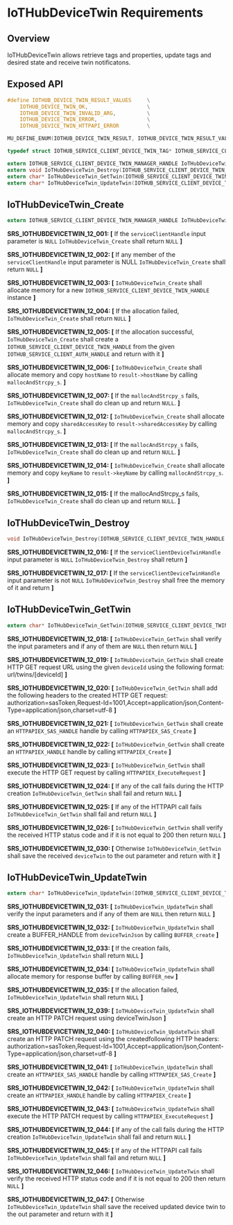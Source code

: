 # IoTHubDeviceTwin Requirements

## Overview

IoTHubDeviceTwin allows retrieve tags and properties, update tags and desired state and receive twin notificatons.

## Exposed API

```c
#define IOTHUB_DEVICE_TWIN_RESULT_VALUES     \
    IOTHUB_DEVICE_TWIN_OK,                   \
    IOTHUB_DEVICE_TWIN_INVALID_ARG,          \
    IOTHUB_DEVICE_TWIN_ERROR,                \
    IOTHUB_DEVICE_TWIN_HTTPAPI_ERROR         \

MU_DEFINE_ENUM(IOTHUB_DEVICE_TWIN_RESULT, IOTHUB_DEVICE_TWIN_RESULT_VALUES);

typedef struct IOTHUB_SERVICE_CLIENT_DEVICE_TWIN_TAG* IOTHUB_SERVICE_CLIENT_DEVICE_TWIN_HANDLE;

extern IOTHUB_SERVICE_CLIENT_DEVICE_TWIN_MANAGER_HANDLE IoTHubDeviceTwin_Create(IOTHUB_SERVICE_CLIENT_AUTH_HANDLE serviceClientHandle);
extern void IoTHubDeviceTwin_Destroy(IOTHUB_SERVICE_CLIENT_DEVICE_TWIN_MANAGER_HANDLE serviceClientDeviceTwinHandle);
extern char* IoTHubDeviceTwin_GetTwin(IOTHUB_SERVICE_CLIENT_DEVICE_TWIN_HANDLE serviceClientDeviceTwinHandle, const char* deviceId)
extern char* IoTHubDeviceTwin_UpdateTwin(IOTHUB_SERVICE_CLIENT_DEVICE_TWIN_HANDLE serviceClientDeviceTwinHandle, const char* deviceId, const char* deviceTwinJson)
```


## IoTHubDeviceTwin_Create
```c
extern IOTHUB_SERVICE_CLIENT_DEVICE_TWIN_MANAGER_HANDLE IoTHubDeviceTwin_Create(IOTHUB_SERVICE_CLIENT_AUTH_HANDLE serviceClientHandle);
```
**SRS_IOTHUBDEVICETWIN_12_001: [** If the `serviceClientHandle` input parameter is `NULL` `IoTHubDeviceTwin_Create` shall return `NULL` **]**

**SRS_IOTHUBDEVICETWIN_12_002: [** If any member of the `serviceClientHandle` input parameter is NULL `IoTHubDeviceTwin_Create` shall return `NULL` **]**

**SRS_IOTHUBDEVICETWIN_12_003: [** `IoTHubDeviceTwin_Create` shall allocate memory for a new `IOTHUB_SERVICE_CLIENT_DEVICE_TWIN_HANDLE` instance **]**

**SRS_IOTHUBDEVICETWIN_12_004: [** If the allocation failed, `IoTHubDeviceTwin_Create` shall return `NULL` **]**

**SRS_IOTHUBDEVICETWIN_12_005: [** If the allocation successful, `IoTHubDeviceTwin_Create` shall create a `IOTHUB_SERVICE_CLIENT_DEVICE_TWIN_HANDLE` from the given `IOTHUB_SERVICE_CLIENT_AUTH_HANDLE` and return with it **]**

**SRS_IOTHUBDEVICETWIN_12_006: [** `IoTHubDeviceTwin_Create` shall allocate memory and copy `hostName` to `result->hostName` by calling `mallocAndStrcpy_s`. **]**

**SRS_IOTHUBDEVICETWIN_12_007: [** If the `mallocAndStrcpy_s` fails, `IoTHubDeviceTwin_Create` shall do clean up and return `NULL`. **]**

**SRS_IOTHUBDEVICETWIN_12_012: [** `IoTHubDeviceTwin_Create` shall allocate memory and copy `sharedAccessKey` to `result->sharedAccessKey` by calling `mallocAndStrcpy_s`. **]**

**SRS_IOTHUBDEVICETWIN_12_013: [** If the `mallocAndStrcpy_s` fails, `IoTHubDeviceTwin_Create` shall do clean up and return `NULL`. **]**

**SRS_IOTHUBDEVICETWIN_12_014: [** `IoTHubDeviceTwin_Create` shall allocate memory and copy `keyName` to `result->keyName` by calling `mallocAndStrcpy_s`. **]**

**SRS_IOTHUBDEVICETWIN_12_015: [** If the mallocAndStrcpy_s fails, `IoTHubDeviceTwin_Create` shall do clean up and return `NULL`. **]**


## IoTHubDeviceTwin_Destroy
```c
void IoTHubDeviceTwin_Destroy(IOTHUB_SERVICE_CLIENT_DEVICE_TWIN_HANDLE serviceClientDeviceTwinHandle)
```
**SRS_IOTHUBDEVICETWIN_12_016: [** If the `serviceClientDeviceTwinHandle` input parameter is `NULL` `IoTHubDeviceTwin_Destroy` shall return **]**

**SRS_IOTHUBDEVICETWIN_12_017: [** If the `serviceClientDeviceTwinHandle` input parameter is not `NULL` `IoTHubDeviceTwin_Destroy` shall free the memory of it and return **]**


## IoTHubDeviceTwin_GetTwin
```c
extern char* IoTHubDeviceTwin_GetTwin(IOTHUB_SERVICE_CLIENT_DEVICE_TWIN_HANDLE serviceClientDeviceTwinHandle, const char* deviceId)
```
**SRS_IOTHUBDEVICETWIN_12_018: [** `IoTHubDeviceTwin_GetTwin` shall verify the input parameters and if any of them are `NULL` then return `NULL` **]**

**SRS_IOTHUBDEVICETWIN_12_019: [** `IoTHubDeviceTwin_GetTwin` shall create HTTP GET request URL using the given `deviceId` using the following format: url/twins/[deviceId] **]**

**SRS_IOTHUBDEVICETWIN_12_020: [** `IoTHubDeviceTwin_GetTwin` shall add the following headers to the created HTTP GET request: authorization=sasToken,Request-Id=1001,Accept=application/json,Content-Type=application/json,charset=utf-8 **]**

**SRS_IOTHUBDEVICETWIN_12_021: [** `IoTHubDeviceTwin_GetTwin` shall create an `HTTPAPIEX_SAS_HANDLE` handle by calling `HTTPAPIEX_SAS_Create` **]**

**SRS_IOTHUBDEVICETWIN_12_022: [** `IoTHubDeviceTwin_GetTwin` shall create an `HTTPAPIEX_HANDLE` handle by calling `HTTPAPIEX_Create` **]**

**SRS_IOTHUBDEVICETWIN_12_023: [** `IoTHubDeviceTwin_GetTwin` shall execute the HTTP GET request by calling `HTTPAPIEX_ExecuteRequest` **]**

**SRS_IOTHUBDEVICETWIN_12_024: [** If any of the call fails during the HTTP creation `IoTHubDeviceTwin_GetTwin` shall fail and return `NULL` **]**

**SRS_IOTHUBDEVICETWIN_12_025: [** If any of the HTTPAPI call fails `IoTHubDeviceTwin_GetTwin` shall fail and return `NULL` **]**

**SRS_IOTHUBDEVICETWIN_12_026: [** `IoTHubDeviceTwin_GetTwin` shall verify the received HTTP status code and if it is not equal to 200 then return `NULL` **]**

**SRS_IOTHUBDEVICETWIN_12_030: [** Otherwise `IoTHubDeviceTwin_GetTwin` shall save the received `deviceTwin` to the out parameter and return with it **]**


## IoTHubDeviceTwin_UpdateTwin
```c
extern char* IoTHubDeviceTwin_UpdateTwin(IOTHUB_SERVICE_CLIENT_DEVICE_TWIN_HANDLE serviceClientDeviceTwinHandle, const char* deviceId, const char* deviceTwinJson)
```
**SRS_IOTHUBDEVICETWIN_12_031: [** `IoTHubDeviceTwin_UpdateTwin` shall verify the input parameters and if any of them are `NULL` then return `NULL` **]**

**SRS_IOTHUBDEVICETWIN_12_032: [** `IoTHubDeviceTwin_UpdateTwin` shall create a BUFFER_HANDLE from `deviceTwinJson` by calling `BUFFER_create` **]**

**SRS_IOTHUBDEVICETWIN_12_033: [** If the creation fails, `IoTHubDeviceTwin_UpdateTwin` shall return `NULL` **]**

**SRS_IOTHUBDEVICETWIN_12_034: [** `IoTHubDeviceTwin_UpdateTwin` shall allocate memory for response buffer by calling `BUFFER_new` **]**

**SRS_IOTHUBDEVICETWIN_12_035: [** If the allocation failed, `IoTHubDeviceTwin_UpdateTwin` shall return `NULL` **]**

**SRS_IOTHUBDEVICETWIN_12_039: [** `IoTHubDeviceTwin_UpdateTwin` shall create an HTTP PATCH request using deviceTwinJson **]**

**SRS_IOTHUBDEVICETWIN_12_040: [** `IoTHubDeviceTwin_UpdateTwin` shall create an HTTP PATCH request using the createdfollowing HTTP headers: authorization=sasToken,Request-Id=1001,Accept=application/json,Content-Type=application/json,charset=utf-8 **]**

**SRS_IOTHUBDEVICETWIN_12_041: [** `IoTHubDeviceTwin_UpdateTwin` shall create an `HTTPAPIEX_SAS_HANDLE` handle by calling `HTTPAPIEX_SAS_Create` **]**

**SRS_IOTHUBDEVICETWIN_12_042: [** `IoTHubDeviceTwin_UpdateTwin` shall create an `HTTPAPIEX_HANDLE` handle by calling `HTTPAPIEX_Create` **]**

**SRS_IOTHUBDEVICETWIN_12_043: [** `IoTHubDeviceTwin_UpdateTwin` shall execute the HTTP PATCH request by calling `HTTPAPIEX_ExecuteRequest` **]**

**SRS_IOTHUBDEVICETWIN_12_044: [** If any of the call fails during the HTTP creation `IoTHubDeviceTwin_UpdateTwin` shall fail and return `NULL` **]**

**SRS_IOTHUBDEVICETWIN_12_045: [** If any of the HTTPAPI call fails `IoTHubDeviceTwin_UpdateTwin` shall fail and return `NULL` **]**

**SRS_IOTHUBDEVICETWIN_12_046: [** `IoTHubDeviceTwin_UpdateTwin` shall verify the received HTTP status code and if it is not equal to 200 then return `NULL` **]**

**SRS_IOTHUBDEVICETWIN_12_047: [** Otherwise `IoTHubDeviceTwin_UpdateTwin` shall save the received updated device twin to the out parameter and return with it **]**


